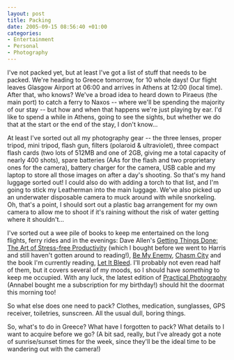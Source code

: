 ```yaml
---
layout: post
title: Packing
date: 2005-09-15 08:56:40 +01:00
categories:
- Entertainment
- Personal
- Photography
---
```

I've not packed yet, but at least I've got a list of stuff that needs to be packed.  We're heading to Greece tomorrow, for 10 whole days!  Our flight leaves Glasgow Airport at 06:00 and arrives in Athens at 12:00 (local time).  After that, who knows?  We've a broad idea to heard down to Piraeus (the main port) to catch a ferry to Naxos -- where we'll be spending the majority of our stay -- but how and when that happens we're just playing by ear.  I'd like to spend a while in Athens, going to see the sights, but whether we do that at the start or the end of the stay, I don't know...

At least I've sorted out all my photography gear -- the three lenses, proper tripod, mini tripod, flash gun, filters (polaroid &amp; ultraviolet), three compact flash cards (two lots of 512MB and one of 2GB,  giving me a total capacity of nearly 400 shots), spare batteries (AAs for the flash and two proprietary ones for the camera), battery charger for the camera, USB cable and my laptop to store all those images on after a day's shooting.  So that's  my hand luggage sorted out!  I could also do with adding a torch to that list, and I'm going to stick my Leatherman into the main luggage.  We've also picked up an underwater disposable camera to muck around with while snorkeling.  Oh, that's a point, I should sort out a plastic bag arrangement for my own camera to allow me to shoot if it's raining without the risk of water getting where it shouldn't...

I've sorted out a wee pile of books to keep me entertained on the long flights, ferry rides and in the evenings: Dave Allen's <a href="http://www.amazon.co.uk/exec/obidos/ASIN/0749922648/mathieoftheen-21">Getting Things Done: The Art of Stress-free Productivity</a> (which I bought before we went to Harris and still haven't gotten around to reading!), <a href="http://www.amazon.co.uk/exec/obidos/ASIN/0349116814/mathieoftheen-21">Be My Enemy</a>, <a href="http://www.amazon.co.uk/exec/obidos/ASIN/0575073659/mathieoftheen-21">Chasm City</a> and the book I'm currently reading, <a href="http://www.amazon.co.uk/exec/obidos/ASIN/0752877194/mathieoftheen-21">Let It Bleed</a>.  I'll probably not even read half of them, but it covers several of my moods, so I should have <em>something</em> to keep me occupied.  With any luck, the latest edition of <a href="http://www.photographymags.co.uk/">Practical Photography</a> (Annabel bought me a subscription for my birthday!) should hit the doormat this morning too!

So what else does one need to pack?  Clothes, medication, sunglasses, GPS receiver, toiletries, sunscreen.  All the usual dull, boring things.

So, what's to do in Greece?  What have I forgotten to pack?  What details to I want to acquire before we go?  (A bit sad, really, but I've already got a note of sunrise/sunset times for the week, since they'll be the ideal time to be wandering out with the camera!)
